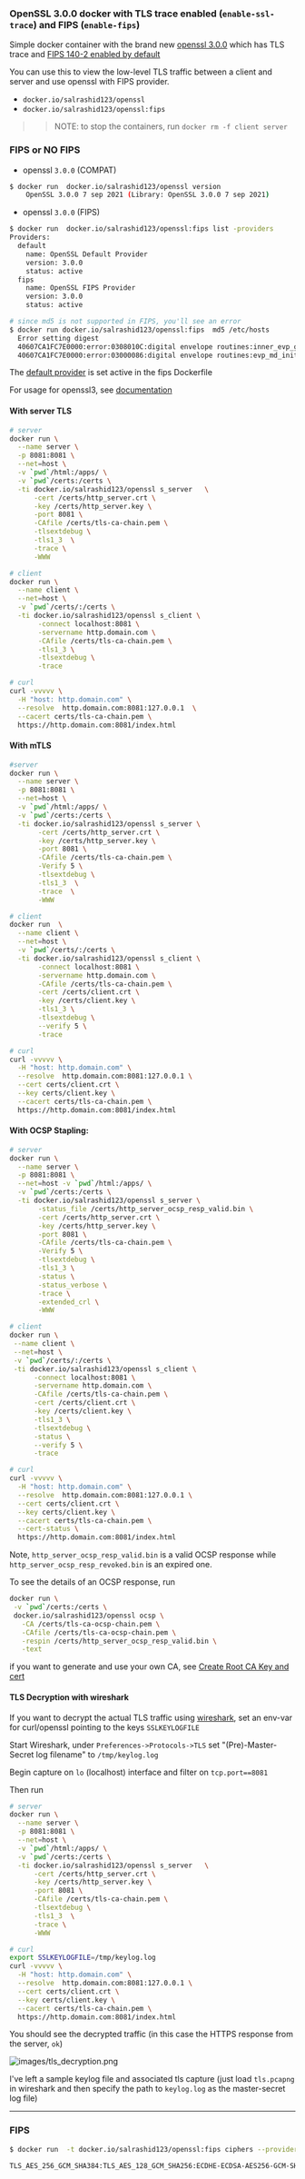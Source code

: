 ### OpenSSL 3.0.0 docker with TLS trace enabled (`enable-ssl-trace`) and FIPS (`enable-fips`)


Simple docker container with the brand new [openssl 3.0.0](https://wiki.openssl.org/index.php/OpenSSL_3.0) which has TLS trace and [FIPS 140-2 enabled by default](https://wiki.openssl.org/index.php/OpenSSL_3.0#Completing_the_installation_of_the_FIPS_Module)

You can use this to view the low-level TLS traffic between a client and server and use openssl with FIPS provider.

- `docker.io/salrashid123/openssl`
- `docker.io/salrashid123/openssl:fips`

>> NOTE: to stop the containers, run `docker rm -f client server`

### FIPS or NO FIPS

- openssl `3.0.0` (COMPAT)


```bash
$ docker run  docker.io/salrashid123/openssl version
    OpenSSL 3.0.0 7 sep 2021 (Library: OpenSSL 3.0.0 7 sep 2021)
```

- openssl `3.0.0` (FIPS)

```bash
$ docker run  docker.io/salrashid123/openssl:fips list -providers
Providers:
  default
    name: OpenSSL Default Provider
    version: 3.0.0
    status: active
  fips
    name: OpenSSL FIPS Provider
    version: 3.0.0
    status: active

# since md5 is not supported in FIPS, you'll see an error
$ docker run docker.io/salrashid123/openssl:fips  md5 /etc/hosts
  Error setting digest
  40607CA1FC7E0000:error:0308010C:digital envelope routines:inner_evp_generic_fetch:unsupported:crypto/evp/evp_fetch.c:346:Global default library context, Algorithm (MD5 : 102), Properties ()
  40607CA1FC7E0000:error:03000086:digital envelope routines:evp_md_init_internal:initialization error:crypto/evp/digest.c:234:
```

The [default provider](https://wiki.openssl.org/index.php/OpenSSL_3.0#Providers) is set active in the fips Dockerfile

For usage for openssl3, see [documentation](https://www.openssl.org/docs/man3.0/)

#### With server TLS

```bash
# server
docker run \
  --name server \
  -p 8081:8081 \
  --net=host \
  -v `pwd`/html:/apps/ \
  -v `pwd`/certs:/certs \
  -ti docker.io/salrashid123/openssl s_server   \
      -cert /certs/http_server.crt \
      -key /certs/http_server.key \
      -port 8081 \
      -CAfile /certs/tls-ca-chain.pem \
      -tlsextdebug \
      -tls1_3  \
      -trace \
      -WWW

# client
docker run \
  --name client \
  --net=host \
  -v `pwd`/certs/:/certs \
  -ti docker.io/salrashid123/openssl s_client \
       -connect localhost:8081 \
       -servername http.domain.com \
       -CAfile /certs/tls-ca-chain.pem \
       -tls1_3 \
       -tlsextdebug \
       -trace

# curl
curl -vvvvv \
  -H "host: http.domain.com" \
  --resolve  http.domain.com:8081:127.0.0.1  \
  --cacert certs/tls-ca-chain.pem \
  https://http.domain.com:8081/index.html
```


#### With mTLS

```bash
#server
docker run \
  --name server \
  -p 8081:8081 \
  --net=host \
  -v `pwd`/html:/apps/ \
  -v `pwd`/certs:/certs \
  -ti docker.io/salrashid123/openssl s_server \
       -cert /certs/http_server.crt \
       -key /certs/http_server.key \
       -port 8081 \
       -CAfile /certs/tls-ca-chain.pem \
       -Verify 5 \
       -tlsextdebug \
       -tls1_3  \
       -trace  \
       -WWW

# client
docker run  \
  --name client \
  --net=host \
  -v `pwd`/certs/:/certs \
  -ti docker.io/salrashid123/openssl s_client \
       -connect localhost:8081 \
       -servername http.domain.com \
       -CAfile /certs/tls-ca-chain.pem \
       -cert /certs/client.crt \
       -key /certs/client.key \
       -tls1_3 \
       -tlsextdebug \
       --verify 5 \
       -trace

# curl
curl -vvvvv \
  -H "host: http.domain.com" \
  --resolve  http.domain.com:8081:127.0.0.1 \
  --cert certs/client.crt \
  --key certs/client.key \
  --cacert certs/tls-ca-chain.pem \
  https://http.domain.com:8081/index.html
```


#### With OCSP Stapling:

```bash
# server
docker run \
  --name server \
  -p 8081:8081 \
  --net=host -v `pwd`/html:/apps/ \
  -v `pwd`/certs:/certs \
  -ti docker.io/salrashid123/openssl s_server \
       -status_file /certs/http_server_ocsp_resp_valid.bin \
       -cert /certs/http_server.crt \
       -key /certs/http_server.key \
       -port 8081 \
       -CAfile /certs/tls-ca-chain.pem \
       -Verify 5 \
       -tlsextdebug \
       -tls1_3 \
       -status \
       -status_verbose \
       -trace \
       -extended_crl \
       -WWW

# client
docker run \
 --name client \
 --net=host \
 -v `pwd`/certs/:/certs \
 -ti docker.io/salrashid123/openssl s_client \
      -connect localhost:8081 \
      -servername http.domain.com \
      -CAfile /certs/tls-ca-chain.pem \
      -cert /certs/client.crt \
      -key /certs/client.key \
      -tls1_3 \
      -tlsextdebug \
      -status \
      --verify 5 \
      -trace

# curl
curl -vvvvv \
  -H "host: http.domain.com" \
  --resolve  http.domain.com:8081:127.0.0.1 \
  --cert certs/client.crt \
  --key certs/client.key \
  --cacert certs/tls-ca-chain.pem \
  --cert-status \
  https://http.domain.com:8081/index.html

```


Note, `http_server_ocsp_resp_valid.bin` is a valid OCSP response while `http_server_ocsp_resp_revoked.bin` is an expired one.


To see the details of an OCSP response, run
```bash
docker run \
 -v `pwd`/certs:/certs \
 docker.io/salrashid123/openssl ocsp \
   -CA /certs/tls-ca-ocsp-chain.pem \
   -CAfile /certs/tls-ca-ocsp-chain.pem \
   -respin /certs/http_server_ocsp_resp_valid.bin \
   -text
```


if you want to generate and use your own CA, see [Create Root CA Key and cert](https://github.com/salrashid123/ca_scratchpad)


#### TLS Decryption with wireshark

If you want to decrypt the actual TLS traffic using [wireshark](https://www.wireshark.org/), set an env-var for curl/openssl pointing to the keys `SSLKEYLOGFILE` 

Start Wireshark, under `Preferences->Protocols->TLS` set "(Pre)-Master-Secret log filename" to `/tmp/keylog.log`

Begin capture on `lo` (localhost) interface and filter on `tcp.port==8081`


Then run 

```bash
# server
docker run \
  --name server \
  -p 8081:8081 \
  --net=host \
  -v `pwd`/html:/apps/ \
  -v `pwd`/certs:/certs \
  -ti docker.io/salrashid123/openssl s_server   \
      -cert /certs/http_server.crt \
      -key /certs/http_server.key \
      -port 8081 \
      -CAfile /certs/tls-ca-chain.pem \
      -tlsextdebug \
      -tls1_3  \
      -trace \
      -WWW

# curl
export SSLKEYLOGFILE=/tmp/keylog.log
curl -vvvvv \
  -H "host: http.domain.com" \
  --resolve  http.domain.com:8081:127.0.0.1 \
  --cert certs/client.crt \
  --key certs/client.key \
  --cacert certs/tls-ca-chain.pem \
  https://http.domain.com:8081/index.html
```

You should see the decrypted traffic (in this case the HTTPS response from the server, `ok`)

![images/tls_decryption.png](images/tls_decryption.png)

I've left a sample keylog file and associated tls capture (just load `tls.pcapng` in wireshark and then specify the path to `keylog.log` as the master-secret log file)


---


### FIPS

```bash
$ docker run  -t docker.io/salrashid123/openssl:fips ciphers --provider fips

TLS_AES_256_GCM_SHA384:TLS_AES_128_GCM_SHA256:ECDHE-ECDSA-AES256-GCM-SHA384:ECDHE-RSA-AES256-GCM-SHA384:DHE-RSA-AES256-GCM-SHA384:ECDHE-ECDSA-AES128-GCM-SHA256:ECDHE-RSA-AES128-GCM-SHA256:DHE-RSA-AES128-GCM-SHA256:ECDHE-ECDSA-AES256-SHA384:ECDHE-RSA-AES256-SHA384:DHE-RSA-AES256-SHA256:ECDHE-ECDSA-AES128-SHA256:ECDHE-RSA-AES128-SHA256:DHE-RSA-AES128-SHA256:ECDHE-ECDSA-AES256-SHA:ECDHE-RSA-AES256-SHA:DHE-RSA-AES256-SHA:ECDHE-ECDSA-AES128-SHA:ECDHE-RSA-AES128-SHA:DHE-RSA-AES128-SHA:RSA-PSK-AES256-GCM-SHA384:DHE-PSK-AES256-GCM-SHA384:AES256-GCM-SHA384:PSK-AES256-GCM-SHA384:RSA-PSK-AES128-GCM-SHA256:DHE-PSK-AES128-GCM-SHA256:AES128-GCM-SHA256:PSK-AES128-GCM-SHA256:AES256-SHA256:AES128-SHA256:ECDHE-PSK-AES256-CBC-SHA384:ECDHE-PSK-AES256-CBC-SHA:SRP-RSA-AES-256-CBC-SHA:SRP-AES-256-CBC-SHA:RSA-PSK-AES256-CBC-SHA384:DHE-PSK-AES256-CBC-SHA384:RSA-PSK-AES256-CBC-SHA:DHE-PSK-AES256-CBC-SHA:AES256-SHA:PSK-AES256-CBC-SHA384:PSK-AES256-CBC-SHA:ECDHE-PSK-AES128-CBC-SHA256:ECDHE-PSK-AES128-CBC-SHA:SRP-RSA-AES-128-CBC-SHA:SRP-AES-128-CBC-SHA:RSA-PSK-AES128-CBC-SHA256:DHE-PSK-AES128-CBC-SHA256:RSA-PSK-AES128-CBC-SHA:DHE-PSK-AES128-CBC-SHA:AES128-SHA:PSK-AES128-CBC-SHA256:PSK-AES128-CBC-SHA
```